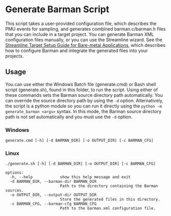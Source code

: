 # Generate Barman Script
This script takes a user-provided configuration file, which describes the PMU events for sampling, and generates combined barman.c/barman.h files that you can include in a target project. You can generate Barman XML configuration files manually, or you can use the Streamline wizard. See the [Streamline Target Setup Guide for Bare-metal Applications](https://developer.arm.com/documentation/101815/latest/), which describes how to configure Barman and integrate the generated files into your projects.

## Usage
You can use either the Windows Batch file (generate.cmd) or Bash shell script (generate.sh), found in this folder, to run the script. Using either of these commands sets the Barman source directory path automatically. You can override the source directory path by using the `-d` option.
Alternatively, the script is a python module so you can run it directly using the `python -m generate_barman <args>` syntax. In this mode, the Barman source directory path is not set automatically and you must use the `-d` option.

### Windows
```
generate.cmd [-h] [-d BARMAN_DIR] [-o OUTPUT_DIR] [-c BARMAN_CFG]
```

### Linux
```
./generate.sh [-h] [-d BARMAN_DIR] [-o OUTPUT_DIR] [-c BARMAN_CFG]
```

```
options:
  -h, --help            show this help message and exit
  -d BARMAN_DIR, --barman-dir BARMAN_DIR
                        Path to the directory containing the Barman sources.
  -o OUTPUT_DIR, --output-dir OUTPUT_DIR
                        Store the generated files in this directory.
  -c BARMAN_CFG, --barman-cfg BARMAN_CFG
                        Path to the barman.xml configuration file.
```

